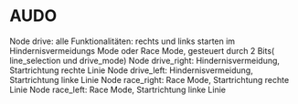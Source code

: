 # AUDO

Node drive: alle Funktionalitäten: rechts und links starten im Hindernisvermeidungs Mode oder Race Mode, gesteuert durch 2 Bits( line_selection und drive_mode)
Node drive_right: Hindernisvermeidung, Startrichtung rechte Linie
Node drive_left: Hindernisvermeidung, Startrichtung linke Linie
Node race_right: Race Mode, Startrichtung rechte Linie
Node race_left: Race Mode, Startrichtung linke Linie

